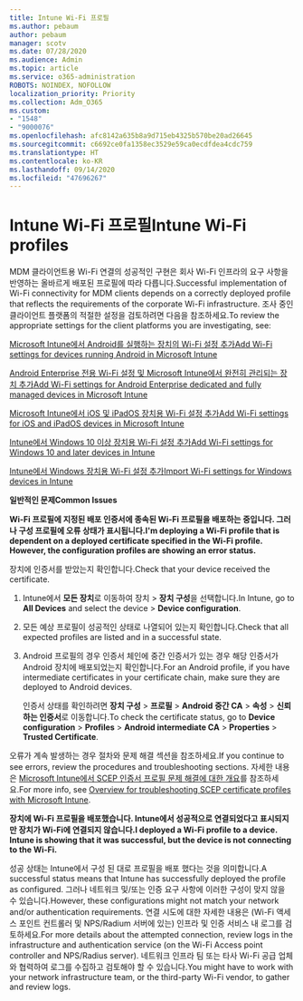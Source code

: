 ```yaml
---
title: Intune Wi-Fi 프로필
ms.author: pebaum
author: pebaum
manager: scotv
ms.date: 07/28/2020
ms.audience: Admin
ms.topic: article
ms.service: o365-administration
ROBOTS: NOINDEX, NOFOLLOW
localization_priority: Priority
ms.collection: Adm_O365
ms.custom:
- "1548"
- "9000076"
ms.openlocfilehash: afc8142a635b8a9d715eb4325b570be20ad26645
ms.sourcegitcommit: c6692ce0fa1358ec3529e59ca0ecdfdea4cdc759
ms.translationtype: HT
ms.contentlocale: ko-KR
ms.lasthandoff: 09/14/2020
ms.locfileid: "47696267"
---
```

# <a name="intune-wi-fi-profiles"></a><span data-ttu-id="43d99-102">Intune Wi-Fi 프로필</span><span class="sxs-lookup"><span data-stu-id="43d99-102">Intune Wi-Fi profiles</span></span>

<span data-ttu-id="43d99-103">MDM 클라이언트용 Wi-Fi 연결의 성공적인 구현은 회사 Wi-Fi 인프라의 요구 사항을 반영하는 올바르게 배포된 프로필에 따라 다릅니다.</span><span class="sxs-lookup"><span data-stu-id="43d99-103">Successful implementation of Wi-Fi connectivity for MDM clients depends on a correctly deployed profile that reflects the requirements of the corporate Wi-Fi infrastructure.</span></span> <span data-ttu-id="43d99-104">조사 중인 클라이언트 플랫폼의 적절한 설정을 검토하려면 다음을 참조하세요.</span><span class="sxs-lookup"><span data-stu-id="43d99-104">To review the appropriate settings for the client platforms you are investigating, see:</span></span> 

[<span data-ttu-id="43d99-105">Microsoft Intune에서 Android를 실행하는 장치의 Wi-Fi 설정 추가</span><span class="sxs-lookup"><span data-stu-id="43d99-105">Add Wi-Fi settings for devices running Android in Microsoft Intune</span></span>](https://docs.microsoft.com/intune/wi-fi-settings-android)

[<span data-ttu-id="43d99-106">Android Enterprise 전용 Wi-Fi 설정 및 Microsoft Intune에서 완전히 관리되는 장치 추가</span><span class="sxs-lookup"><span data-stu-id="43d99-106">Add Wi-Fi settings for Android Enterprise dedicated and fully managed devices in Microsoft Intune</span></span>](https://docs.microsoft.com/intune/wi-fi-settings-android-enterprise)

[<span data-ttu-id="43d99-107">Microsoft Intune에서 iOS 및 iPadOS 장치용 Wi-Fi 설정 추가</span><span class="sxs-lookup"><span data-stu-id="43d99-107">Add Wi-Fi settings for iOS and iPadOS devices in Microsoft Intune</span></span>](https://docs.microsoft.com/intune/wi-fi-settings-ios)

[<span data-ttu-id="43d99-108">Intune에서 Windows 10 이상 장치용 Wi-Fi 설정 추가</span><span class="sxs-lookup"><span data-stu-id="43d99-108">Add Wi-Fi settings for Windows 10 and later devices in Intune</span></span>](https://docs.microsoft.com/intune/wi-fi-settings-windows)

[<span data-ttu-id="43d99-109">Intune에서 Windows 장치용 Wi-Fi 설정 추가</span><span class="sxs-lookup"><span data-stu-id="43d99-109">Import Wi-Fi settings for Windows devices in Intune</span></span>](https://docs.microsoft.com/intune/wi-fi-settings-import-windows-8-1)

<span data-ttu-id="43d99-110">**일반적인 문제**</span><span class="sxs-lookup"><span data-stu-id="43d99-110">**Common Issues**</span></span>

<span data-ttu-id="43d99-111">**Wi-Fi 프로필에 지정된 배포 인증서에 종속된 Wi-Fi 프로필을 배포하는 중입니다. 그러나 구성 프로필에 오류 상태가 표시됩니다.**</span><span class="sxs-lookup"><span data-stu-id="43d99-111">**I'm deploying a Wi-Fi profile that is dependent on a deployed certificate specified in the Wi-Fi profile. However, the configuration profiles are showing an error status.**</span></span>

<span data-ttu-id="43d99-112">장치에 인증서를 받았는지 확인합니다.</span><span class="sxs-lookup"><span data-stu-id="43d99-112">Check that your device received the certificate.</span></span>

1. <span data-ttu-id="43d99-113">Intune에서 **모든 장치**로 이동하여 장치 > **장치 구성**을 선택합니다.</span><span class="sxs-lookup"><span data-stu-id="43d99-113">In Intune, go to **All Devices** and select the device > **Device configuration**.</span></span>

2. <span data-ttu-id="43d99-114">모든 예상 프로필이 성공적인 상태로 나열되어 있는지 확인합니다.</span><span class="sxs-lookup"><span data-stu-id="43d99-114">Check that all expected profiles are listed and in a successful state.</span></span>

3. <span data-ttu-id="43d99-115">Android 프로필의 경우 인증서 체인에 중간 인증서가 있는 경우 해당 인증서가 Android 장치에 배포되었는지 확인합니다.</span><span class="sxs-lookup"><span data-stu-id="43d99-115">For an Android profile, if you have intermediate certificates in your certificate chain, make sure they are deployed to Android devices.</span></span>

    <span data-ttu-id="43d99-116">인증서 상태를 확인하려면 **장치 구성** > **프로필** > **Android 중간 CA** > **속성** > **신뢰하는 인증서**로 이동합니다.</span><span class="sxs-lookup"><span data-stu-id="43d99-116">To check the certificate status, go to **Device configuration** > **Profiles** > **Android intermediate CA** > **Properties** > **Trusted Certificate**.</span></span>

<span data-ttu-id="43d99-117">오류가 계속 발생하는 경우 절차와 문제 해결 섹션을 참조하세요.</span><span class="sxs-lookup"><span data-stu-id="43d99-117">If you continue to see errors, review the procedures and troubleshooting sections.</span></span> <span data-ttu-id="43d99-118">자세한 내용은 [Microsoft Intune에서 SCEP 인증서 프로필 문제 해결에 대한 개요](https://support.microsoft.com/help/4457481/troubleshooting-scep-certificate-profile-deployment-in-intune)를 참조하세요.</span><span class="sxs-lookup"><span data-stu-id="43d99-118">For more info, see [Overview for troubleshooting SCEP certificate profiles with Microsoft Intune](https://support.microsoft.com/help/4457481/troubleshooting-scep-certificate-profile-deployment-in-intune).</span></span>

<span data-ttu-id="43d99-119">**장치에 Wi-Fi 프로필을 배포했습니다. Intune에서 성공적으로 연결되었다고 표시되지만 장치가 Wi-Fi에 연결되지 않습니다.**</span><span class="sxs-lookup"><span data-stu-id="43d99-119">**I deployed a Wi-Fi profile to a device. Intune is showing that it was successful, but the device is not connecting to the Wi-Fi.**</span></span>

<span data-ttu-id="43d99-120">성공 상태는 Intune에서 구성 된 대로 프로필을 배포 했다는 것을 의미합니다.</span><span class="sxs-lookup"><span data-stu-id="43d99-120">A successful status means that Intune has successfully deployed the profile as configured.</span></span> <span data-ttu-id="43d99-121">그러나 네트워크 및/또는 인증 요구 사항에 이러한 구성이 맞지 않을 수 있습니다.</span><span class="sxs-lookup"><span data-stu-id="43d99-121">However, these configurations might not match your network and/or authentication requirements.</span></span> <span data-ttu-id="43d99-122">연결 시도에 대한 자세한 내용은 (Wi-Fi 액세스 포인트 컨트롤러 및 NPS/Radium 서버에 있는) 인프라 및 인증 서비스 내 로그를 검토하세요.</span><span class="sxs-lookup"><span data-stu-id="43d99-122">For more details about the attempted connection, review logs in the infrastructure and authentication service (on the Wi-Fi Access point controller and NPS/Radius server).</span></span> <span data-ttu-id="43d99-123">네트워크 인프라 팀 또는 타사 Wi-Fi 공급 업체와 협력하여 로그를 수집하고 검토해야 할 수 있습니다.</span><span class="sxs-lookup"><span data-stu-id="43d99-123">You might have to work with your network infrastructure team, or the third-party Wi-Fi vendor, to gather and review logs.</span></span>